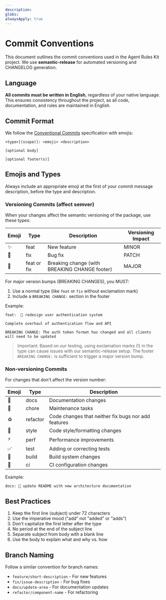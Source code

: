 ```yaml
---
description:
globs:
alwaysApply: true
---
```


# Commit Conventions

This document outlines the commit conventions used in the Agent Rules Kit project. We use **semantic-release** for automated versioning and CHANGELOG generation.

## Language

**All commits must be written in English**, regardless of your native language. This ensures consistency throughout the project, as all code, documentation, and rules are maintained in English.

## Commit Format

We follow the [Conventional Commits](mdc:https:/www.conventionalcommits.org) specification with emojis:

```
<type>[(scope)]: <emoji> <description>

[optional body]

[optional footer(s)]
```

## Emojis and Types

Always include an appropriate emoji at the first of your commit message description, before the type and description.

### Versioning Commits (affect semver)

When your changes affect the semantic versioning of the package, use these types:

| Emoji | Type        | Description                                   | Versioning Impact |
| ----- | ----------- | --------------------------------------------- | ----------------- |
| ✨    | feat        | New feature                                   | MINOR             |
| 🐛    | fix         | Bug fix                                       | PATCH             |
| 🎉    | feat or fix | Breaking change (with BREAKING CHANGE footer) | MAJOR             |

For major version bumps (BREAKING CHANGES), you MUST:

1. Use a normal type (like `feat` or `fix` without exclamation mark)
2. Include a `BREAKING CHANGE:` section in the footer

Example:

```
feat:  🎉 redesign user authentication system

Complete overhaul of authentication flow and API

BREAKING CHANGE: The auth token format has changed and all clients will need to be updated
```

> Important: Based on our testing, using exclamation marks (!) in the type can cause issues with our semantic-release setup. The footer `BREAKING CHANGE:` is sufficient to trigger a major version bump.

### Non-versioning Commits

For changes that don't affect the version number:

| Emoji | Type     | Description                                         |
| ----- | -------- | --------------------------------------------------- |
| 📝    | docs     | Documentation changes                               |
| 🔧    | chore    | Maintenance tasks                                   |
| ♻️    | refactor | Code changes that neither fix bugs nor add features |
| 🎨    | style    | Code style/formatting changes                       |
| ⚡️   | perf     | Performance improvements                            |
| ✅    | test     | Adding or correcting tests                          |
| 🔨    | build    | Build system changes                                |
| 🚀    | ci       | CI configuration changes                            |

Example:

```
docs: 📝 update README with new architecture documentation
```

## Best Practices

1. Keep the first line (subject) under 72 characters
2. Use the imperative mood ("add" not "added" or "adds")
3. Don't capitalize the first letter after the type
4. No period at the end of the subject line
5. Separate subject from body with a blank line
6. Use the body to explain what and why vs. how

## Branch Naming

Follow a similar convention for branch names:

-   `feature/short-description` - For new features
-   `fix/issue-description` - For bug fixes
-   `docs/update-area` - For documentation updates
-   `refactor/component-name` - For refactoring
